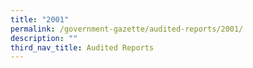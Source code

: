 ```yaml
---
title: "2001"
permalink: /government-gazette/audited-reports/2001/
description: ""
third_nav_title: Audited Reports
---
```

